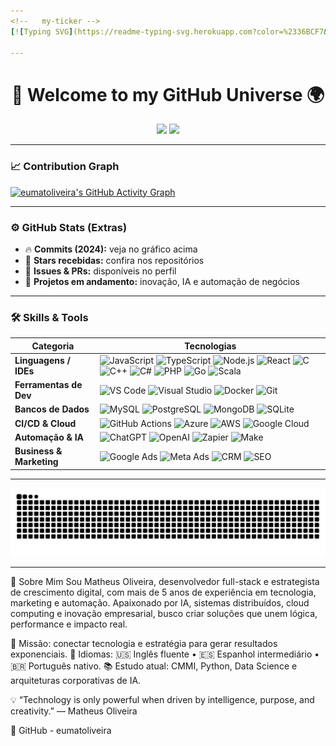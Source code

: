 ```yaml
---
<!--   my-ticker -->
[![Typing SVG](https://readme-typing-svg.herokuapp.com?color=%2336BCF7&center=true&vCenter=true&width=600&lines=Hi+there+%F0%9F%91%8B,+I'm+Matheus+Oliveira;Welcome+to+My+Profile!;Over+5+Years+of+Business+Experience;Full-Stack+Developer+%26+Growth+Strategist;Automation+and+AI+Enthusiast;Always+Learning+%26+Building+New+Things!)](https://git.io/typing-svg)

---
```


<h1 align="center">🚀 Welcome to my GitHub Universe 🌍</h1>

<div align="center">
  <img src="https://github-readme-stats.vercel.app/api?username=eumatoliveira&show_icons=true&theme=tokyonight&hide_border=true&hide_title=true" width="400"/>
  <img src="https://github-readme-stats.vercel.app/api/top-langs/?username=eumatoliveira&layout=compact&theme=tokyonight&hide_border=true" width="400"/>
</div>

---

### 📈 Contribution Graph

[![eumatoliveira's GitHub Activity Graph](https://github-readme-activity-graph.vercel.app/graph?username=eumatoliveira&theme=tokyo-night)](https://github.com/Ashutosh00710/github-readme-activity-graph)

---

### ⚙️ GitHub Stats (Extras)

- 🔥 **Commits (2024):** veja no gráfico acima  
- 🌟 **Stars recebidas:** confira nos repositórios  
- 🧩 **Issues & PRs:** disponíveis no perfil  
- 💼 **Projetos em andamento:** inovação, IA e automação de negócios  

---

### 🛠 **Skills & Tools**

| **Categoria**             | **Tecnologias** |
|----------------------------|------------------|
| **Linguagens / IDEs**     | ![JavaScript](https://img.shields.io/badge/-JavaScript-F7DF1E?style=flat&logo=JavaScript&logoColor=black) ![TypeScript](https://img.shields.io/badge/-TypeScript-3178C6?style=flat&logo=TypeScript&logoColor=white) ![Node.js](https://img.shields.io/badge/-Node.js-339933?style=flat&logo=node.js&logoColor=white) ![React](https://img.shields.io/badge/-React-61DAFB?style=flat&logo=React&logoColor=black) ![C](https://img.shields.io/badge/-C-00599C?style=flat&logo=C&logoColor=white) ![C++](https://img.shields.io/badge/-C++-00599C?style=flat&logo=C%2B%2B&logoColor=white) ![C#](https://img.shields.io/badge/-C%23-239120?style=flat&logo=C-Sharp&logoColor=white) ![PHP](https://img.shields.io/badge/-PHP-777BB4?style=flat&logo=PHP&logoColor=white) ![Go](https://img.shields.io/badge/-Go-00ADD8?style=flat&logo=Go&logoColor=white) ![Scala](https://img.shields.io/badge/-Scala-DC322F?style=flat&logo=Scala&logoColor=white) |
| **Ferramentas de Dev**     | ![VS Code](https://img.shields.io/badge/-VS%20Code-007ACC?style=flat&logo=visual-studio-code&logoColor=white) ![Visual Studio](https://img.shields.io/badge/-Visual%20Studio-5C2D91?style=flat&logo=Visual-Studio&logoColor=white) ![Docker](https://img.shields.io/badge/-Docker-2496ED?style=flat&logo=Docker&logoColor=white) ![Git](https://img.shields.io/badge/-Git-F05032?style=flat&logo=git&logoColor=white) |
| **Bancos de Dados**        | ![MySQL](https://img.shields.io/badge/-MySQL-4479A1?style=flat&logo=MySQL&logoColor=white) ![PostgreSQL](https://img.shields.io/badge/-PostgreSQL-336791?style=flat&logo=PostgreSQL&logoColor=white) ![MongoDB](https://img.shields.io/badge/-MongoDB-47A248?style=flat&logo=MongoDB&logoColor=white) ![SQLite](https://img.shields.io/badge/-SQLite-003B57?style=flat&logo=SQLite&logoColor=white) |
| **CI/CD & Cloud**          | ![GitHub Actions](https://img.shields.io/badge/-GitHub%20Actions-2088FF?style=flat&logo=GitHub-Actions&logoColor=white) ![Azure](https://img.shields.io/badge/-Azure-0078D4?style=flat&logo=Microsoft-Azure&logoColor=white) ![AWS](https://img.shields.io/badge/-AWS-232F3E?style=flat&logo=Amazon-AWS&logoColor=white) ![Google Cloud](https://img.shields.io/badge/-Google%20Cloud-4285F4?style=flat&logo=Google-Cloud&logoColor=white) |
| **Automação & IA**         | ![ChatGPT](https://img.shields.io/badge/-ChatGPT-444444?style=flat&logo=ChatGPT) ![OpenAI](https://img.shields.io/badge/-OpenAI-412991?style=flat&logo=OpenAI&logoColor=white) ![Zapier](https://img.shields.io/badge/-Zapier-FF4A00?style=flat&logo=Zapier&logoColor=white) ![Make](https://img.shields.io/badge/-Make-5E60CE?style=flat&logo=Make&logoColor=white) |
| **Business & Marketing**   | ![Google Ads](https://img.shields.io/badge/-Google%20Ads-4285F4?style=flat&logo=Google-Ads&logoColor=white) ![Meta Ads](https://img.shields.io/badge/-Meta%20Ads-1877F2?style=flat&logo=Facebook&logoColor=white) ![CRM](https://img.shields.io/badge/-CRM-00A859?style=flat&logo=Salesforce&logoColor=white) ![SEO](https://img.shields.io/badge/-SEO-4CAF50?style=flat&logo=Google-Analytics&logoColor=white) |

---

<!--   green snake -->
![GitHub Contribution Snake](https://raw.githubusercontent.com/BEPb/BEPb/output/github-contribution-grid-snake.svg)

---

🌟 Sobre Mim
Sou Matheus Oliveira, desenvolvedor full-stack e estrategista de crescimento digital, com mais de 5 anos de experiência em tecnologia, marketing e automação.
Apaixonado por IA, sistemas distribuídos, cloud computing e inovação empresarial, busco criar soluções que unem lógica, performance e impacto real.

🎯 Missão: conectar tecnologia e estratégia para gerar resultados exponenciais.
💬 Idiomas: 🇺🇸 Inglês fluente • 🇪🇸 Espanhol intermediário • 🇧🇷 Português nativo.
📚 Estudo atual: CMMI, Python, Data Science e arquiteturas corporativas de IA.

💡 “Technology is only powerful when driven by intelligence, purpose, and creativity.” — Matheus Oliveira

📍 GitHub - eumatoliveira
